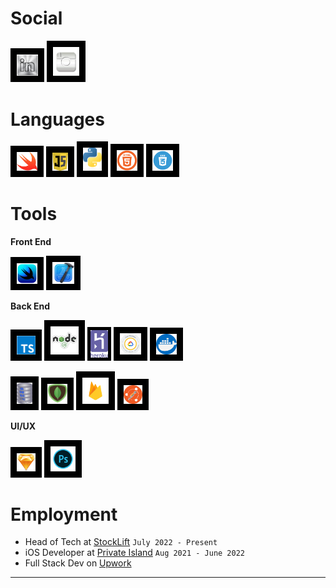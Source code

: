 # Social

[<img style="padding:10px;background-color:black" width="34px" src="images/linkinInLogoSilver.png">](https://www.linkedin.com/in/christopher-hicks-63682512a) [<img style="padding:10px;background-color:black" width="42px" src="images/instagramLogo.png">](https://www.instagram.com/infinity.christopher/)

# Languages

<img style="padding:10px;background-color:black" width="33px" src="images/swiftLogo.png"> <img style="padding:10px;background-color:black" width="25px" src="images/javascript.png"> <img style="padding:10px;background-color:black" width="30px" src="images/python.png"> <img style="padding:10px;background-color:black" width="33px" src="images/html5.png"> <img style="padding:10px;background-color:black" width="33px" src="images/css.png">

# Tools

**Front End**

<img style="padding:10px;background-color:black" width="33px" src="images/swiftui.png"> <img style="padding:10px;background-color:black" width="35px" src="images/xcode.png">

**Back End**

<img style="padding:10px;background-color:black" width="30px" src="images/typescript.svg"> <img style="padding:10px;background-color:black" width="45px" src="images/nodejs.png"> <img style="padding:5px;background-color:black" width="28px" src="images/heroku.png"> <img style="padding:10px;background-color:black" width="34px" src="images/gcloud.png"> <img style="padding:10px;background-color:black" width="33px" src="images/Docker.png">

<img style="padding:10px;background-color:black" width="25px" src="images/sqllite.png"> <img style="padding:10px;background-color:black" width="32px" src="images/mongodb.png"> <img style="padding:10px;background-color:black" width="42px" src="images/firebaseLogo.png"> <img style="padding:10px;background-color:black" width="30px" src="images/postman.png">

**UI/UX**

<img style="padding:10px;background-color:black" width="30px" src="images/sketch.png"> <img style="padding:10px;background-color:black" width="40px" src="images/photoshopLogo.png">

# Employment

- Head of Tech at [StockLift](https://www.stocklift.co) `July 2022 - Present`
- iOS Developer at [Private Island](https://privateisland.io) `Aug 2021 - June 2022`
- Full Stack Dev on [Upwork](https://www.upwork.com/freelancers/devboidesigns)

---

<!-- [![Christopher's GitHub stats](https://github-readme-stats.vercel.app/api?username=DevboiDesigns&show_icons=true&theme=transparent&bg_color=00000000)](https://github.com/anuraghazra/github-readme-stats) -->
